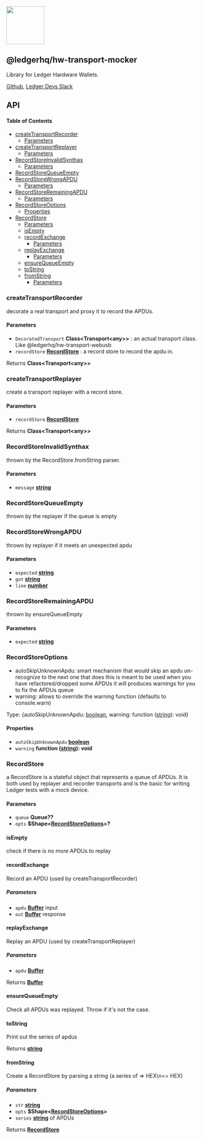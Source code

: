 <img src="https://user-images.githubusercontent.com/211411/34776833-6f1ef4da-f618-11e7-8b13-f0697901d6a8.png" height="100" />

## @ledgerhq/hw-transport-mocker

Library for Ledger Hardware Wallets.

[Github](https://github.com/LedgerHQ/ledgerjs/),
[Ledger Devs Slack](https://ledger-dev.slack.com/)

## API

<!-- Generated by documentation.js. Update this documentation by updating the source code. -->

#### Table of Contents

-   [createTransportRecorder](#createtransportrecorder)
    -   [Parameters](#parameters)
-   [createTransportReplayer](#createtransportreplayer)
    -   [Parameters](#parameters-1)
-   [RecordStoreInvalidSynthax](#recordstoreinvalidsynthax)
    -   [Parameters](#parameters-2)
-   [RecordStoreQueueEmpty](#recordstorequeueempty)
-   [RecordStoreWrongAPDU](#recordstorewrongapdu)
    -   [Parameters](#parameters-3)
-   [RecordStoreRemainingAPDU](#recordstoreremainingapdu)
    -   [Parameters](#parameters-4)
-   [RecordStoreOptions](#recordstoreoptions)
    -   [Properties](#properties)
-   [RecordStore](#recordstore)
    -   [Parameters](#parameters-5)
    -   [isEmpty](#isempty)
    -   [recordExchange](#recordexchange)
        -   [Parameters](#parameters-6)
    -   [replayExchange](#replayexchange)
        -   [Parameters](#parameters-7)
    -   [ensureQueueEmpty](#ensurequeueempty)
    -   [toString](#tostring)
    -   [fromString](#fromstring)
        -   [Parameters](#parameters-8)

### createTransportRecorder

decorate a real transport and proxy it to record the APDUs.

#### Parameters

-   `DecoratedTransport` **Class&lt;Transport&lt;any>>** : an actual transport class. Like @ledgerhq/hw-transport-webusb
-   `recordStore` **[RecordStore](#recordstore)** : a record store to record the apdu in.

Returns **Class&lt;Transport&lt;any>>** 

### createTransportReplayer

create a transport replayer with a record store.

#### Parameters

-   `recordStore` **[RecordStore](#recordstore)** 

Returns **Class&lt;Transport&lt;any>>** 

### RecordStoreInvalidSynthax

thrown by the RecordStore.fromString parser.

#### Parameters

-   `message` **[string](https://developer.mozilla.org/docs/Web/JavaScript/Reference/Global_Objects/String)** 

### RecordStoreQueueEmpty

thrown by the replayer if the queue is empty

### RecordStoreWrongAPDU

thrown by replayer if it meets an unexpected apdu

#### Parameters

-   `expected` **[string](https://developer.mozilla.org/docs/Web/JavaScript/Reference/Global_Objects/String)** 
-   `got` **[string](https://developer.mozilla.org/docs/Web/JavaScript/Reference/Global_Objects/String)** 
-   `line` **[number](https://developer.mozilla.org/docs/Web/JavaScript/Reference/Global_Objects/Number)** 

### RecordStoreRemainingAPDU

thrown by ensureQueueEmpty

#### Parameters

-   `expected` **[string](https://developer.mozilla.org/docs/Web/JavaScript/Reference/Global_Objects/String)** 

### RecordStoreOptions

-   autoSkipUnknownApdu:
    smart mechanism that would skip an apdu un-recognize to the next one that does
    this is meant to be used when you have refactored/dropped some APDUs
    it will produces warnings for you to fix the APDUs queue
-   warning:
    allows to override the warning function (defaults to console.warn)

Type: {autoSkipUnknownApdu: [boolean](https://developer.mozilla.org/docs/Web/JavaScript/Reference/Global_Objects/Boolean), warning: function ([string](https://developer.mozilla.org/docs/Web/JavaScript/Reference/Global_Objects/String)): void}

#### Properties

-   `autoSkipUnknownApdu` **[boolean](https://developer.mozilla.org/docs/Web/JavaScript/Reference/Global_Objects/Boolean)** 
-   `warning` **function ([string](https://developer.mozilla.org/docs/Web/JavaScript/Reference/Global_Objects/String)): void** 

### RecordStore

a RecordStore is a stateful object that represents a queue of APDUs.
It is both used by replayer and recorder transports and is the basic for writing Ledger tests with a mock device.

#### Parameters

-   `queue` **Queue??** 
-   `opts` **$Shape&lt;[RecordStoreOptions](#recordstoreoptions)>?** 

#### isEmpty

check if there is no more APDUs to replay

#### recordExchange

Record an APDU (used by createTransportRecorder)

##### Parameters

-   `apdu` **[Buffer](https://nodejs.org/api/buffer.html)** input
-   `out` **[Buffer](https://nodejs.org/api/buffer.html)** response

#### replayExchange

Replay an APDU (used by createTransportReplayer)

##### Parameters

-   `apdu` **[Buffer](https://nodejs.org/api/buffer.html)** 

Returns **[Buffer](https://nodejs.org/api/buffer.html)** 

#### ensureQueueEmpty

Check all APDUs was replayed. Throw if it's not the case.

#### toString

Print out the series of apdus

Returns **[string](https://developer.mozilla.org/docs/Web/JavaScript/Reference/Global_Objects/String)** 

#### fromString

Create a RecordStore by parsing a string (a series of => HEX\\n&lt;= HEX)

##### Parameters

-   `str` **[string](https://developer.mozilla.org/docs/Web/JavaScript/Reference/Global_Objects/String)** 
-   `opts` **$Shape&lt;[RecordStoreOptions](#recordstoreoptions)>** 
-   `series` **[string](https://developer.mozilla.org/docs/Web/JavaScript/Reference/Global_Objects/String)** of APDUs

Returns **[RecordStore](#recordstore)** 
